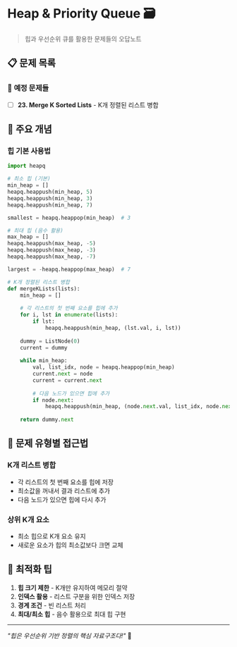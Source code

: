 # Heap & Priority Queue 🗃️

> 힙과 우선순위 큐를 활용한 문제들의 오답노트

## 📋 문제 목록

### 🔄 **예정 문제들**
- [ ] **23. Merge K Sorted Lists** - K개 정렬된 리스트 병합

## 🔧 주요 개념

### **힙 기본 사용법**
```python
import heapq

# 최소 힙 (기본)
min_heap = []
heapq.heappush(min_heap, 5)
heapq.heappush(min_heap, 3)
heapq.heappush(min_heap, 7)

smallest = heapq.heappop(min_heap)  # 3

# 최대 힙 (음수 활용)
max_heap = []
heapq.heappush(max_heap, -5)
heapq.heappush(max_heap, -3)
heapq.heappush(max_heap, -7)

largest = -heapq.heappop(max_heap)  # 7

# K개 정렬된 리스트 병합
def mergeKLists(lists):
    min_heap = []
    
    # 각 리스트의 첫 번째 요소를 힙에 추가
    for i, lst in enumerate(lists):
        if lst:
            heapq.heappush(min_heap, (lst.val, i, lst))
    
    dummy = ListNode(0)
    current = dummy
    
    while min_heap:
        val, list_idx, node = heapq.heappop(min_heap)
        current.next = node
        current = current.next
        
        # 다음 노드가 있으면 힙에 추가
        if node.next:
            heapq.heappush(min_heap, (node.next.val, list_idx, node.next))
    
    return dummy.next
```

## 📝 문제 유형별 접근법

### **K개 리스트 병합**
- 각 리스트의 첫 번째 요소를 힙에 저장
- 최소값을 꺼내서 결과 리스트에 추가
- 다음 노드가 있으면 힙에 다시 추가

### **상위 K개 요소**
- 최소 힙으로 K개 요소 유지
- 새로운 요소가 힙의 최소값보다 크면 교체

## 🚀 최적화 팁

1. **힙 크기 제한** - K개만 유지하여 메모리 절약
2. **인덱스 활용** - 리스트 구분을 위한 인덱스 저장
3. **경계 조건** - 빈 리스트 처리
4. **최대/최소 힙** - 음수 활용으로 최대 힙 구현

---

*"힙은 우선순위 기반 정렬의 핵심 자료구조다!"* 🚀
